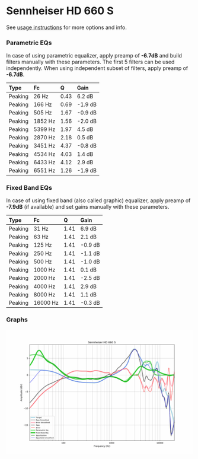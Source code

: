 # Sennheiser HD 660 S
See [usage instructions](https://github.com/jaakkopasanen/AutoEq#usage) for more options and info.

### Parametric EQs
In case of using parametric equalizer, apply preamp of **-6.7dB** and build filters manually
with these parameters. The first 5 filters can be used independently.
When using independent subset of filters, apply preamp of **-6.7dB**.

| Type    | Fc      |    Q | Gain    |
|:--------|:--------|:-----|:--------|
| Peaking | 26 Hz   | 0.43 | 6.2 dB  |
| Peaking | 166 Hz  | 0.69 | -1.9 dB |
| Peaking | 505 Hz  | 1.67 | -0.9 dB |
| Peaking | 1852 Hz | 1.56 | -2.0 dB |
| Peaking | 5399 Hz | 1.97 | 4.5 dB  |
| Peaking | 2870 Hz | 2.18 | 0.5 dB  |
| Peaking | 3451 Hz | 4.37 | -0.8 dB |
| Peaking | 4534 Hz | 4.03 | 1.4 dB  |
| Peaking | 6433 Hz | 4.12 | 2.9 dB  |
| Peaking | 6551 Hz | 1.26 | -1.9 dB |

### Fixed Band EQs
In case of using fixed band (also called graphic) equalizer, apply preamp of **-7.9dB**
(if available) and set gains manually with these parameters.

| Type    | Fc       |    Q | Gain    |
|:--------|:---------|:-----|:--------|
| Peaking | 31 Hz    | 1.41 | 6.9 dB  |
| Peaking | 63 Hz    | 1.41 | 2.1 dB  |
| Peaking | 125 Hz   | 1.41 | -0.9 dB |
| Peaking | 250 Hz   | 1.41 | -1.1 dB |
| Peaking | 500 Hz   | 1.41 | -1.0 dB |
| Peaking | 1000 Hz  | 1.41 | 0.1 dB  |
| Peaking | 2000 Hz  | 1.41 | -2.5 dB |
| Peaking | 4000 Hz  | 1.41 | 2.9 dB  |
| Peaking | 8000 Hz  | 1.41 | 1.1 dB  |
| Peaking | 16000 Hz | 1.41 | -0.3 dB |

### Graphs
![](./Sennheiser%20HD%20660%20S.png)
